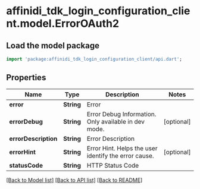 # affinidi_tdk_login_configuration_client.model.ErrorOAuth2

## Load the model package

```dart
import 'package:affinidi_tdk_login_configuration_client/api.dart';
```

## Properties

| Name                 | Type       | Description                                          | Notes      |
| -------------------- | ---------- | ---------------------------------------------------- | ---------- |
| **error**            | **String** | Error                                                |
| **errorDebug**       | **String** | Error Debug Information. Only available in dev mode. | [optional] |
| **errorDescription** | **String** | Error Description                                    |
| **errorHint**        | **String** | Error Hint. Helps the user identify the error cause. | [optional] |
| **statusCode**       | **String** | HTTP Status Code                                     |

[[Back to Model list]](../README.md#documentation-for-models) [[Back to API list]](../README.md#documentation-for-api-endpoints) [[Back to README]](../README.md)
